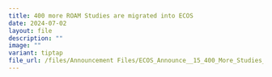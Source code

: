 ```yaml
---
title: 400 more ROAM Studies are migrated into ECOS
date: 2024-07-02
layout: file
description: ""
image: ""
variant: tiptap
file_url: /files/Announcement Files/ECOS_Announce__15_400_More_Studies_Migrated.pdf
---
```

